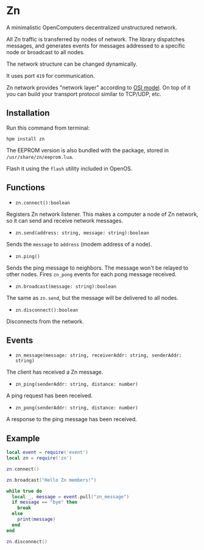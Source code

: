 # Zn
A minimalistic OpenComputers decentralized unstructured network.

All Zn traffic is transferred by nodes of network.
The library dispatches messages, and generates events for messages addressed to
a specific node or broadcast to all nodes.

The network structure can be changed dynamically.

It uses port `419` for communication.

Zn network provides "network layer" according to
[OSI model](https://en.wikipedia.org/wiki/OSI_model).
On top of it you can build your transport protocol similar to TCP/UDP, etc.

## Installation
Run this command from terminal:

```
hpm install zn
```

The EEPROM version is also bundled with the package, stored in
`/usr/share/zn/eeprom.lua`.

Flash it using the `flash` utility included in OpenOS.

## Functions
* `zn.connect():boolean`

Registers Zn network listener. This makes a computer a node of Zn network,
so it can send and receive network messages.

* `zn.send(address: string, message: string):boolean`

Sends the `message` to `address` (modem address of a node).

* `zn.ping()`

Sends the ping message to neighbors. The message won't be relayed to other
nodes. Fires `zn_pong` events for each pong message received.

* `zn.broadcast(message: string):boolean`

The same as `zn.send`, but the message will be delivered to all nodes.

* `zn.disconnect():boolean`

Disconnects from the network.

## Events

* `zn_message(message: string, receiverAddr: string, senderAddr: string)`

The client has received a Zn message.

* `zn_ping(senderAddr: string, distance: number)`

A ping request has been received.

* `zn_pong(senderAddr: string, distance: number)`

A response to the ping message has been received.

## Example
```lua
local event = require('event')
local zn = require('zn')

zn.connect()

zn.broadcast("Hello Zn members!")

while true do
  local _, message = event.pull("zn_message")
  if message == "bye" then
    break
  else
    print(message)
  end
end

zn.disconnect()
```
